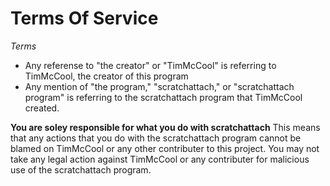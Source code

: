 # Terms Of Service  

*Terms*
- Any referense to "the creator" or "TimMcCool" is referring to TimMcCool, the creator of this program
- Any mention of "the program," "scratchattach," or "scratchattach program" is referring to the scratchattach program that TimMcCool created.

**You are soley responsible for what you do with scratchattach** This means that any actions that you do with the scratchattach program cannot be blamed on TimMcCool or any other
contributer to this project. You may not take any legal action against TimMcCool or any contributer for malicious use of the scratchattach program. 
